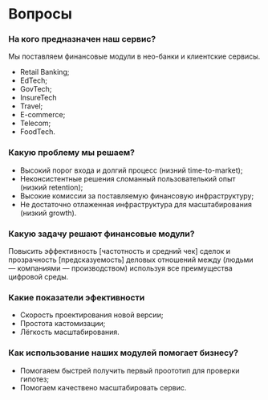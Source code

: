 # Вопросы

### На кого предназначен наш сервис?

Мы поставляем финансовые модули в нео-банки и клиентские сервисы.

- Retail Banking;
- EdTech;
- GovTech;
- InsureTech
- Travel;
- E-commerce;
- Telecom;
- FoodTech.

### **Какую проблему мы решаем?**

- Высокий порог входа и долгий процесс (низний time-to-market);
- Неконсистентные решения сломанный пользователький опыт (низкий retention);
- Высокие комиссии за поставляемую финансовую инфраструктуру;
- Не достаточно отлаженная инфраструктура для масштабирования (низкий growth).

### Какую задачу решают финансовые модули?

Повысить эффективность [частотность и средний чек] сделок и прозрачность [предсказуемость] деловых отношений между (людьми — компаниями — производством)  используя все преимущества цифровой среды.

### Какие показатели эфективности

- Скорость проектирования новой версии;
- Простота кастомизации;
- Лёгкость масштабирования.

### **Как использование наших модулей помогает бизнесу?**

- Помогаяем быстрей получить первый проототип для проверки гипотез;
- Помогаем качествено масштабировать сервис.